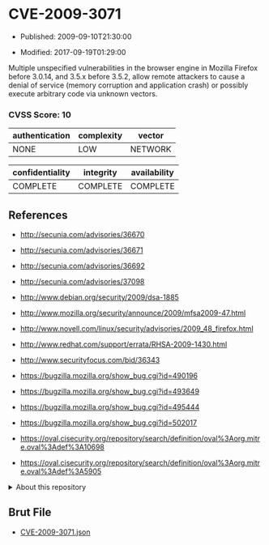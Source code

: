 # CVE-2009-3071

- Published: 2009-09-10T21:30:00

- Modified: 2017-09-19T01:29:00

Multiple unspecified vulnerabilities in the browser engine in Mozilla Firefox before 3.0.14, and 3.5.x before 3.5.2, allow remote attackers to cause a denial of service (memory corruption and application crash) or possibly execute arbitrary code via unknown vectors.

### CVSS Score: **10**

| authentication | complexity | vector |
| --- | --- | --- |
| NONE | LOW | NETWORK |

| confidentiality | integrity | availability |
| --- | --- | --- |
| COMPLETE | COMPLETE | COMPLETE |

## References

* http://secunia.com/advisories/36670

* http://secunia.com/advisories/36671

* http://secunia.com/advisories/36692

* http://secunia.com/advisories/37098

* http://www.debian.org/security/2009/dsa-1885

* http://www.mozilla.org/security/announce/2009/mfsa2009-47.html

* http://www.novell.com/linux/security/advisories/2009_48_firefox.html

* http://www.redhat.com/support/errata/RHSA-2009-1430.html

* http://www.securityfocus.com/bid/36343

* https://bugzilla.mozilla.org/show_bug.cgi?id=490196

* https://bugzilla.mozilla.org/show_bug.cgi?id=493649

* https://bugzilla.mozilla.org/show_bug.cgi?id=495444

* https://bugzilla.mozilla.org/show_bug.cgi?id=502017

* https://oval.cisecurity.org/repository/search/definition/oval%3Aorg.mitre.oval%3Adef%3A10698

* https://oval.cisecurity.org/repository/search/definition/oval%3Aorg.mitre.oval%3Adef%3A5905

<details>
<summary>About this repository</summary> 

  This repository is part of the project [Live Hack CVE](https://github.com/Live-Hack-CVE). Main website can be found [www.live-hack.org](https://www.live-hack.org) 
  
  Made by [Sn0wAlice](https://github.com/Sn0wAlice) for the people that care about security and need to have a feed of the latest CVEs. Hope you enjoy it, don't forget to star the repo and follow me on [Twitter](https://twitter.com/Sn0wAlice) and [Github](https://github.com/Sn0wAlice). And that is my [personnal website](https://www.alice-snow.me/)

  - [Home Page](https://github.com/Live-Hack-CVE)
  - [Framework](https://github.com/Live-Hack-CVE/cve-framework)
  - [CVE database](https://github.com/Live-Hack-CVE/full_database)
  - [Changelog](https://github.com/Live-Hack-CVE/Changelog)
</details>

## Brut File

* [CVE-2009-3071.json](https://raw.githubusercontent.com/Live-Hack-CVE/full_database/main/cves/2009/CVE-2009-3071.json)

